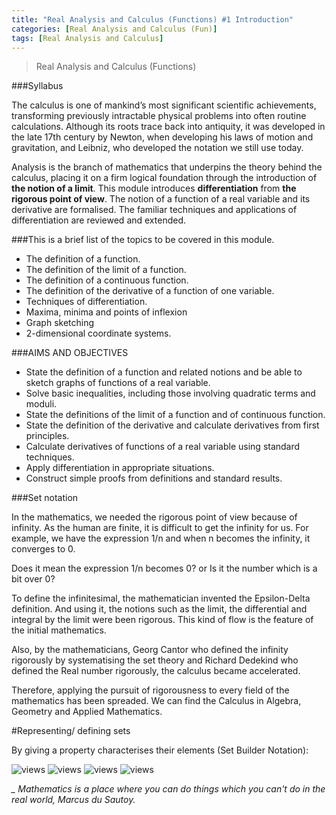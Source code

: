 ```yaml
---
title: "Real Analysis and Calculus (Functions) #1 Introduction"
categories: [Real Analysis and Calculus (Fun)]
tags: [Real Analysis and Calculus]
---
```

> Real Analysis and Calculus (Functions)

###Syllabus

The calculus is one of mankind’s most significant scientific achievements,
transforming previously intractable physical problems into often routine calculations. 
Although its roots trace back into antiquity, it was developed in the late 17th century by Newton,
when developing his laws of motion and gravitation, and Leibniz, who developed the notation we still use today. 

Analysis is the branch of mathematics that underpins the theory behind the calculus,
placing it on a firm logical foundation through the introduction of **the notion of a limit**.
This module introduces **differentiation** from **the rigorous point of view**. 
The notion of a function of a real variable and its derivative are formalised.
The familiar techniques and applications of differentiation are reviewed and extended. 

###This is a brief list of the topics to be covered in this module.

- The definition of a function.
- The definition of the limit of a function.
- The definition of a continuous function.
- The definition of the derivative of a function of one variable.
- Techniques of differentiation.
- Maxima, minima and points of inflexion
- Graph sketching
- 2-dimensional coordinate systems.

###AIMS AND OBJECTIVES

- State the definition of a function and related notions and be able to sketch graphs of functions of a real variable.
- Solve basic inequalities, including those involving quadratic terms and moduli.
- State the definitions of the limit of a function and of continuous function.
- State the definition of the derivative and calculate derivatives from first principles.
- Calculate derivatives of functions of a real variable using standard techniques.
- Apply differentiation in appropriate situations.
- Construct simple proofs from definitions and standard results.

###Set notation

In the mathematics, we needed the rigorous point of view because of infinity.
As the human are finite, it is difficult to get the infinity for us. 
For example, we have the expression 1/n and when n becomes the infinity, it converges to 0. 

Does it mean the expression 1/n becomes 0? or Is it the number which is a bit over 0? 

To  define the infinitesimal, the mathematician invented the Epsilon-Delta definition.
And using it, the notions such as the limit, the differential and integral by the limit
were been rigorous. This kind of flow is the feature of the initial mathematics.

Also, by the mathematicians, Georg Cantor who defined the infinity rigorously by systematising the set theory 
and Richard Dedekind who defined the Real number rigorously, the calculus became accelerated. 

Therefore, applying the pursuit of rigorousness to every field of the mathematics has been spreaded.
We can find the Calculus in Algebra, Geometry and Applied Mathematics. 

#Representing/ defining sets

By giving a property characterises their elements (Set Builder Notation):

<img src="https://i.imgur.com/FaFLGlZ.jpg" alt="views">

<img src="https://i.imgur.com/6Ki7V8u.jpg" alt="views">

<img src="https://i.imgur.com/hwBZTdV.jpg" alt="views">

<img src="https://i.imgur.com/VgDaGhj.jpg" alt="views">


*_ Mathematics is a place where you can do things which you can't do in the real world, Marcus du Sautoy.*

